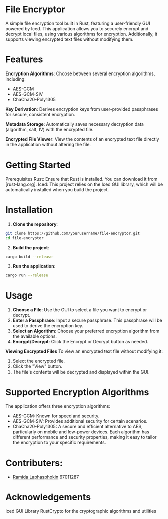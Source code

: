 # File Encryptor
A simple file encryption tool built in Rust, featuring a user-friendly GUI powered by Iced. This application allows you to securely encrypt and decrypt local files, using various algorithms for encryption. Additionally, it supports viewing encrypted text files without modifying them.

# Features
**Encryption Algorithms**: Choose between several encryption algorithms, including:
- AES-GCM
- AES-GCM-SIV
- ChaCha20-Poly1305
  
**Key Derivation**: Derives encryption keys from user-provided passphrases for secure, consistent encryption.

**Metadata Storage**: Automatically saves necessary decryption data (algorithm, salt, IV) with the encrypted file.

**Encrypted File Viewer**: View the contents of an encrypted text file directly in the application without altering the file.

# Getting Started
Prerequisites
Rust: Ensure that Rust is installed. You can download it from [rust-lang.org].
Iced: This project relies on the Iced GUI library, which will be automatically installed when you build the project.
# Installation
1. **Clone the repository**:

```bash
git clone https://github.com/yourusername/file-encryptor.git
cd file-encryptor
```
2. **Build the project**:

```bash
cargo build --release
```
3. **Run the application**:

```bash
cargo run --release
```
# Usage
1. **Choose a File**: Use the GUI to select a file you want to encrypt or decrypt.
2. **Enter a Passphrase**: Input a secure passphrase. This passphrase will be used to derive the encryption key.
3. **Select an Algorithm**: Choose your preferred encryption algorithm from the available options.
4. **Encrypt/Decrypt**: Click the Encrypt or Decrypt button as needed.

**Viewing Encrypted Files**
To view an encrypted text file without modifying it:

1. Select the encrypted file.
2. Click the "View" button.
3. The file's contents will be decrypted and displayed within the GUI.
# Supported Encryption Algorithms
The application offers three encryption algorithms:

- AES-GCM: Known for speed and security.
- AES-GCM-SIV: Provides additional security for certain scenarios.
- ChaCha20-Poly1305: A secure and efficient alternative to AES, particularly on mobile and low-power devices.
Each algorithm has different performance and security properties, making it easy to tailor the encryption to your specific requirements.

# Contributers:
- [Ramida Laphasphokin](https://github.com/RaphOwO) 67011287

# Acknowledgements
Iced GUI Library
RustCrypto for the cryptographic algorithms and utilities
